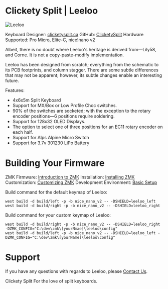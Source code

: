 # Clickety Split | Leeloo

![Leeloo](https://cdn.shopify.com/s/files/1/0599/3460/5491/files/Leeloo-rev1.0-w.jpg?v=1646798726)

Keyboard Designer: [clicketysplit.ca](https://clicketysplit.ca)
GitHub: [ClicketySplit](https://github.com/ClicketySplit)
Hardware Supported: Pro Micro, Elite-C, nice!nano v2

Albeit, there is no doubt where Leeloo's heritage is derived from—Lily58, and Corne.  It is not a copy-paste-modify implementation.

Leeloo has been designed from scratch; everything from the schematic to its PCB footprints, and column stagger. There are some subtle differences that may not be apparent; however, its subtle changes enable an interesting future.

Features:
* 4x6x5m Split Keyboard
* Support for MX/Box or Low Profile Choc switches.
* 90% of the switches are socketed; with the exception to the rotary encoder positions—6 positions require soldering.
* Support for 128x32 OLED Displays.
* The option to select one of three positions for an EC11 rotary encoder on each half.
* Support for Alps Alpine Micro Switch
* Support for 3.7v 301230 LiPo Battery

# Building Your Firmware
ZMK Firmware: [Introduction to ZMK](https://zmk.dev/docs/)
Installation: [Installing ZMK](https://zmk.dev/docs/user-setup)
Customization: [Customizing ZMK](https://zmk.dev/docs/customization)
Development Environment: [Basic Setup](https://zmk.dev/docs/development/setup)

Build command for the default keymap of Leeloo:

    west build -d build/left -p -b nice_nano_v2 -- -DSHIELD=leeloo_left
    west build -d build/right -p -b nice_nano_v2 -- -DSHIELD=leeloo_right

Build command for your custom keymap of Leeloo:

    west build -d build/right -p -b nice_nano_v2 -- -DSHIELD=leeloo_right -DZMK_CONFIG="C:\dev\zmk\[yourNmae]\leeloo\config"
    west build -d build/left -p -b nice_nano_v2 -- -DSHIELD=leeloo_left -DZMK_CONFIG="C:\dev\zmk\[yourName]\leeloo\config"

# Support
If you have any questions with regards to Leeloo, please [Contact Us](https://clicketysplit.ca/pages/contact-us).

Clickety Split
For the love of split keyboards.
